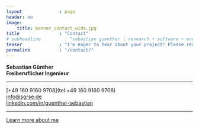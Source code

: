 ```yaml
---
layout              : page
header: no
image:
    title: banner_contact_wide.jpg
title               : "Contact"
# subheadline         : "sebastian guenther | research • software • engineering"
teaser              : "I'm eager to hear about your project! Please reach out via email or phone."
permalink           : "/contact/"
---
```


**Sebastian Günther**\
**Freiberuflicher Ingenieur**

---

[+49 160 9160 9708](tel:+49 160 9160 9708)\
[info@sgrse.de](mailto:info@sgrse.de)\
[linkedin.com/in/guenther-sebastian](linkedin.com/in/guenther-sebastian)

---

[Learn more about me](/about/)